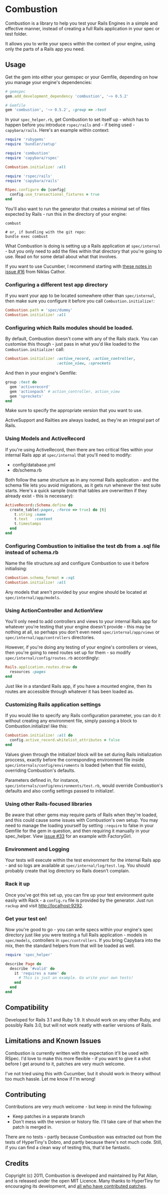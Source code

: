 # Combustion

Combustion is a library to help you test your Rails Engines in a simple and effective manner, instead of creating a full Rails application in your spec or test folder.

It allows you to write your specs within the context of your engine, using only the parts of a Rails app you need.

## Usage

Get the gem into either your gemspec or your Gemfile, depending on how you manage your engine's dependencies:

```ruby
# gemspec
gem.add_development_dependency 'combustion', '~> 0.5.2'

# Gemfile
gem 'combustion', '~> 0.5.2', :group => :test
```

In your `spec_helper.rb`, get Combustion to set itself up - which has to happen before you introduce `rspec/rails` and - if being used - `capybara/rails`. Here's an example within context:

```ruby
require 'rubygems'
require 'bundler/setup'

require 'combustion'
require 'capybara/rspec'

Combustion.initialize! :all

require 'rspec/rails'
require 'capybara/rails'

RSpec.configure do |config|
  config.use_transactional_fixtures = true
end
```

You'll also want to run the generator that creates a minimal set of files expected by Rails - run this in the directory of your engine:

```shell
combust

# or, if bundling with the git repo:
bundle exec combust
```


What Combustion is doing is setting up a Rails application at `spec/internal` - but you only need to add the files within that directory that you're going to use. Read on for some detail about what that involves.

If you want to use Cucumber, I recommend starting with [these notes in issue #16](https://github.com/pat/combustion/issues/16) from Niklas Cathor.

### Configuring a different test app directory

If you want your app to be located somewhere other than `spec/internal`, then make sure you configure it before you call `Combustion.initialize!`:

```ruby
Combustion.path = 'spec/dummy'
Combustion.initialize! :all
```


### Configuring which Rails modules should be loaded.

By default, Combustion doesn't come with any of the Rails stack. You can customise this though - just pass in what you'd like loaded to the `Combustion.initialize!` call:

```ruby
Combustion.initialize! :active_record, :action_controller,
                       :action_view, :sprockets
```


And then in your engine's Gemfile:

```ruby
group :test do
  gem 'activerecord'
  gem 'actionpack' # action_controller, action_view
  gem 'sprockets'
end
```

Make sure to specify the appropriate version that you want to use.

ActiveSupport and Railties are always loaded, as they're an integral part of Rails.

### Using Models and ActiveRecord

If you're using ActiveRecord, then there are two critical files within your internal Rails app at `spec/internal` that you'll need to modify:

* config/database.yml
* db/schema.rb

Both follow the same structure as in any normal Rails application - and the schema file lets you avoid migrations, as it gets run whenever the test suite starts. Here's a quick sample (note that tables are overwritten if they already exist - this is necessary):

```ruby
ActiveRecord::Schema.define do
  create_table(:pages, :force => true) do |t|
    t.string :name
    t.text   :content
    t.timestamps
  end
end
```

### Configuring Combustion to initialise the test db from a .sql file instead of schema.rb

Name the file structure.sql and configure Combustion to use it before initialising:

```ruby
Combustion.schema_format = :sql
Combustion.initialize! :all
```

Any models that aren't provided by your engine should be located at `spec/internal/app/models`.

### Using ActionController and ActionView

You'll only need to add controllers and views to your internal Rails app for whatever you're testing that your engine doesn't provide - this may be nothing at all, so perhaps you don't even need `spec/internal/app/views` or `spec/internal/app/controllers` directories.

However, if you're doing any testing of your engine's controllers or views, then you're going to need routes set up for them - so modify `spec/internal/config/routes.rb` accordingly:

```ruby
Rails.application.routes.draw do
  resources :pages
end
```

Just like in a standard Rails app, if you have a mounted engine, then its routes are accessible through whatever it has been loaded as.

### Customizing Rails application settings

If you would like to specify any Rails configuration parameter, you can do it without creating any environment file, simply passing a block to Combustion.initialize! like this:

```ruby
Combustion.initialize! :all do
  config.active_record.whitelist_attributes = false
end
```

Values given through the initialize! block will be set during Rails initialization proccess, exactly before the corresponding environment file inside `spec/internals/config/enviroments` is loaded (when that file exists), overriding Combustion's defaults.

Parameters defined in, for instance, `spec/internals/config/environments/test.rb`, would override Combustion's defaults and also config settings passed to initialize!.

### Using other Rails-focused libraries

Be aware that other gems may require parts of Rails when they're loaded, and this could cause some issues with Combustion's own setup. You may need to manage the loading yourself by setting `:require` to false in your Gemfile for the gem in question, and then requiring it manually in your spec_helper. View [issue #33](https://github.com/pat/combustion/issues/33) for an example with FactoryGirl.

### Environment and Logging

Your tests will execute within the test environment for the internal Rails app - and so logs are available at `spec/internal/log/test.log`. You should probably create that log directory so Rails doesn't complain.

### Rack it up

Once you've got this set up, you can fire up your test environment quite easily with Rack - a `config.ru` file is provided by the generator. Just run `rackup` and visit [http://localhost:9292](http://localhost:9292).

### Get your test on!

Now you're good to go - you can write specs within your engine's spec directory just like you were testing a full Rails application - models in `spec/models`, controllers in `spec/controllers`. If you bring Capybara into the mix, then the standard helpers from that will be loaded as well.

```ruby
require 'spec_helper'

describe Page do
  describe '#valid' do
    it 'requires a name' do
      # This is just an example. Go write your own tests!
    end
  end
end
```


## Compatibility

Developed for Rails 3.1 and Ruby 1.9. It should work on any other Ruby, and possibly Rails 3.0, but will not work neatly with earlier versions of Rails.

## Limitations and Known Issues

Combustion is currently written with the expectation it'll be used with RSpec. I'd love to make this more flexible - if you want to give it a shot before I get around to it, patches are very much welcome.

I've not tried using this with Cucumber, but it should work in theory without too much hassle. Let me know if I'm wrong!

## Contributing

Contributions are very much welcome - but keep in mind the following:

* Keep patches in a separate branch
* Don't mess with the version or history file. I'll take care of that when the patch is merged in.

There are no tests - partly because Combustion was extracted out from the tests of HyperTiny's Dobro, and partly because there's not much code. Still, if you can find a clean way of testing this, that'd be fantastic.

## Credits

Copyright (c) 2011, Combustion is developed and maintained by Pat Allan, and is released under the open MIT Licence. Many thanks to HyperTiny for encouraging its development, and [all who have contributed patches](https://github.com/pat/combustion/contributors).

